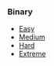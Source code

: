 ### Binary
* [Easy](https://github.com/Samwise74/Writeups/tree/master/2020-SANSTROCTctf-misc/binary/easy)
* [Medium](https://github.com/Samwise74/Writeups/tree/master/2020-SANSTROCTctf-misc/binary/medium)
* [Hard](https://github.com/Samwise74/Writeups/tree/master/2020-SANSTROCTctf-misc/binary/hard)
* [Extreme](https://github.com/Samwise74/Writeups/tree/master/2020-SANSTROCTctf-misc/binary/extreme) 
